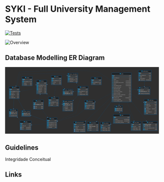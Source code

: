 # SYKI - Full University Management System

[![Tests](https://github.com/ZaqueuCavalcante/syki/actions/workflows/tests.yml/badge.svg)](https://github.com/ZaqueuCavalcante/syki/actions/workflows/tests.yml)

![Overview](/Docs/images/syki_overview.gif "Overview")

## Database Modelling ER Diagram

![ER](/Docs/images/ER_07.png "ER")

## Guidelines

Integridade Conceitual

## Links

